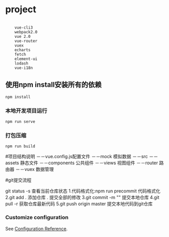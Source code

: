 # project 
```

    vue-cli3
    webpack2.0
    vue 2.0
    vue-router
    vuex
    echarts
    fetch
    element-ui
    lodash
    vue-i18n

```

## 使用npm install安装所有的依赖 
```
npm install
```

### 本地开发项目运行
```
npm run serve 
```

### 打包压缩
```
npm run build
```


#项目结构说明
－－vue.config.js配置文件
－－mock  模拟数据
－－src
	－－assets 静态文件
	－－components 公共组件
	－－views 视图组件
	－－router 路由器
	－－vuex  数据管理
			

#git提交流程

git status -s 查看当前仓库状态
1.代码格式化:npm run precommit  代码格式化
2.git add .   添加仓库   . 提交全部的修改
3.git commit -m ""   提交本地仓库
4.git pull -r    获取仓库最新代码
5.git push origin master   提交本地代码到git仓库


### Customize configuration
See [Configuration Reference](https://cli.vuejs.org/config/).

